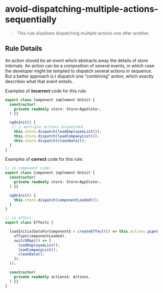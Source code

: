 # avoid-dispatching-multiple-actions-sequentially

> This rule disallows dispatching multiple actions one after another.

## Rule Details

An action should be an event which abstracts away the details of store internals.
An action can be a composition of several events, in which case the developer might be tempted to dispatch several actions in sequence. But a better approach is t dispatch one "combining" action, which exactly describes what that event entails.

Examples of **incorrect** code for this rule:

```ts
export class Component implement OnInit {
  constructor(
    private readonly store: Store<AppState>,
  ) {}

  ngOnInit() {
   // ⚠ multiple actions dispatched
    this.store.dispatch(loadEmployeeList());
    this.store.dispatch(loadCompanyList());
    this.store.dispatch(cleanData());
  }
}
```

Examples of **correct** code for this rule:

```ts
// in component code:
export class Component implement OnInit {
  constructor(
    private readonly store: Store<AppState>,
  ) {}

  ngOnInit() {
    this.store.dispatch(componentLoaded());
  }
}

// in effect:
export class Effects {

  loadInitialDataForComponent$ = createEffect(() => this.actions.pipe(
    ofType(componentLoaded),
    switchMap(() => [
      loadEmployeeList();
      loadCompanyList();
      cleanData();
    ]),
  ));

  constructor(
    private readonly actions$: Actions,
  ) {}
}
```
